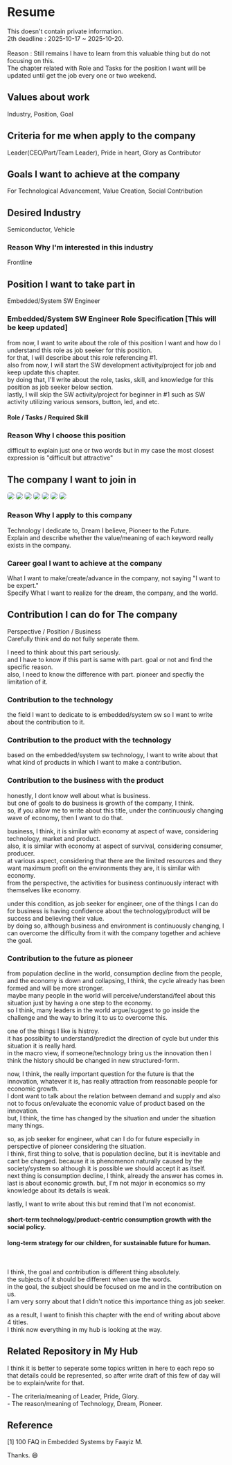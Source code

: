 # Resume
This doesn't contain private information. <br/>
2th deadline : 2025-10-17 ~ 2025-10-20. <br/><br/>
Reason : Still remains I have to learn from this valuable thing but do not focusing on this. <br/>
The chapter related with Role and Tasks for the position I want will be updated until get the job every one or two weekend. <br/>

## Values about work

Industry, Position, Goal

## Criteria for me when apply to the company

Leader(CEO/Part/Team Leader), Pride in heart, Glory as Contributor

## Goals I want to achieve at the company

For Technological Advancement, Value Creation, Social Contribution

## Desired Industry

Semiconductor, Vehicle

### Reason Why I'm interested in this industry

Frontline

## Position I want to take part in

Embedded/System SW Engineer

### Embedded/System SW Engineer Role Specification [This will be keep updated]

from now, I want to write about the role of this position I want and how do I understand this role as job seeker for this position. <br/>
for that, I will describe about this role referencing #1. <br/>
also from now, I will start the SW development activity/project for job and keep update this chapter. <br/>
by doing that, I'll write about the role, tasks, skill, and knowledge for this position as job seeker below section. <br/>
lastly, I will skip the SW activity/project for beginner in #1 such as SW activity utilizing various sensors, button, led, and etc. 

#### Role / Tasks / Required Skill

### Reason Why I choose this position

difficult to explain just one or two words but in my case the most closest expression is "difficult but attractive"

## The company I want to join in

<p>
<img src="https://img.shields.io/badge/Samsung Electronics-1428A0?style=for-the-badge&logo=Samsung&logoColor=white" style="border-radius:5px"/>
<img src="https://img.shields.io/badge/Hyundai Autoever-002C5E?style=for-the-badge&logo=Hyundai&logoColor=white" style="border-radius:5px"/>
<img src="https://img.shields.io/badge/SK Telecom-DD0700?style=for-the-badge&logoColor=white" style="border-radius:5px"/>
<img src="https://img.shields.io/badge/DEEPX-007CFF?style=for-the-badge&logoColor=white" style="border-radius:5px"/>
<img src="https://img.shields.io/badge/Kia-05141F?style=for-the-badge&logo=Kia&logoColor=white" style="border-radius:5px"/>
<img src="https://img.shields.io/badge/FuriosaAI-FF0000?style=for-the-badge&logoColor=white" style="border-radius:5px"/>
<img src="https://img.shields.io/badge/Hyundai Motor-002C5E?style=for-the-badge&logo=Hyundai&logoColor=white" style="border-radius:5px"/>
</p>

### Reason Why I apply to this company
Technology I dedicate to, Dream I believe, Pioneer to the Future. <br/>
Explain and describe whether the value/meaning of each keyword really exists in the company.

### Career goal I want to achieve at the company
What I want to make/create/advance in the company, not saying "I want to be expert." <br/>
Specify What I want to realize for the dream, the company, and the world.

## Contribution I can do for The company
Perspective / Position / Business <br/>
Carefully think and do not fully seperate them.

I need to think about this part seriously. <br/>
and I have to know if this part is same with part. goal or not and find the specific reason. <br/>
also, I need to know the difference with part. pioneer and specfiy the limitation of it.

### Contribution to the technology 

the field I want to dedicate to is embedded/system sw so I want to write about the contribution to it. <br/>

### Contribution to the product with the technology

based on the embedded/system sw technology, I want to write about that what kind of products in which I want to make a contribution. <br/>

### Contribution to the business with the product

honestly, I dont know well about what is business. <br/>
but one of goals to do business is growth of the company, I think. <br/>
so, if you allow me to write about this title, under the continuously changing wave of economy, then I want to do that. <br/>

business, I think, it is similar with economy at aspect of wave, considering technology, market and product. <br/>
also, it is similar with economy at aspect of survival, considering consumer, producer. <br/>
at various aspect, considering that there are the limited resources and they want maximum profit on the environments they are, it is similar with economy. <br/>
from the perspective, the activities for business continuously interact with themselves like economy. <br/>

under this condition, as job seeker for engineer, one of the things I can do for business is having confidence about the technology/product will be success and believing their value. <br/>
by doing so, although business and environment is continuously changing, I can overcome the difficulty from it with the company together and achieve the goal.

### Contribution to the future as pioneer

from population decline in the world, consumption decline from the people, and the economy is down and collapsing, I think, the cycle already has been formed and will be more stronger. <br/>
maybe many people in the world will perceive/understand/feel about this situation just by having a one step to the economy. <br/>
so I think, many leaders in the world argue/suggest to go inside the challenge and the way to bring it to us to overcome this. <br/>

one of the things I like is histroy. <br/>
it has possiblity to understand/predict the direction of cycle but under this situation it is really hard. <br/>
in the macro view, if someone/technology bring us the innovation then I think the history should be changed in new structured-form. <br/>

now, I think, the really important question for the future is that the innovation, whatever it is, has really attraction from reasonable people for economic growth. <br/>
I dont want to talk about the relation between demand and supply and also not to focus on/evaluate the economic value of product based on the innovation. <br/>
but, I think, the time has changed by the situation and under the situation many things. <br/>

so, as job seeker for engineer, what can I do for future especially in perspective of pioneer considering the situation. <br/>
I think, first thing to solve, that is population decline, but it is inevitable and cant be changed. because it is phenomenon naturally caused by the society/system so although it is possible we should accept it as itself. <br/>
next thing is consumption decline, I think, already the answer has comes in. <br/>
last is about economic growth. but, I'm not major in economics so my knowledge about its details is weak. <br/>

lastly, I want to write about this but remind that I'm not economist. <br/>
#### short-term technology/product-centric consumption growth with the social policy. <br/>
#### long-term strategy for our children, for sustainable future for human. <br/>

<br/>

I think, the goal and contribution is different thing absolutely. <br/>
the subjects of it should be different when use the words. <br/>
in the goal, the subject should be focused on me and in the contribution on us. <br/>
I am very sorry about that I didn't notice this importance thing as job seeker. <br/>

as a result, I want to finish this chapter with the end of writing about above 4 titles. <br/>
I think now everything in my hub is looking at the way.

## Related Repository in My Hub
I think it is better to seperate some topics written in here to each repo so that details could be represented, so after write draft of this few of day will be to explain/write for that. <br/>

<p>
- The criteria/meaning of Leader, Pride, Glory. <br/>
- The reason/meaning of Technology, Dream, Pioneer. <br/>
</p>

## Reference
[1] 100 FAQ in Embedded Systems by Faayiz M.

Thanks. 😄
